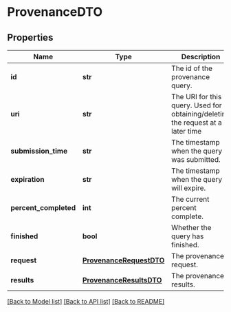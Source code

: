 # ProvenanceDTO

## Properties
Name | Type | Description | Notes
------------ | ------------- | ------------- | -------------
**id** | **str** | The id of the provenance query. | [optional] 
**uri** | **str** | The URI for this query. Used for obtaining/deleting the request at a later time | [optional] 
**submission_time** | **str** | The timestamp when the query was submitted. | [optional] 
**expiration** | **str** | The timestamp when the query will expire. | [optional] 
**percent_completed** | **int** | The current percent complete. | [optional] 
**finished** | **bool** | Whether the query has finished. | [optional] [default to False]
**request** | [**ProvenanceRequestDTO**](ProvenanceRequestDTO.md) | The provenance request. | [optional] 
**results** | [**ProvenanceResultsDTO**](ProvenanceResultsDTO.md) | The provenance results. | [optional] 

[[Back to Model list]](../README.md#documentation-for-models) [[Back to API list]](../README.md#documentation-for-api-endpoints) [[Back to README]](../README.md)


